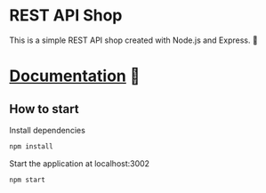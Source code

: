 # REST API Shop

This is a simple REST API shop created with Node.js and Express. :lemon:

# [Documentation](https://pengfluf.github.io/rest-api-shop-docs/) :ice_cream:

## How to start
Install dependencies
``` bash
npm install
```
Start the application at localhost:3002
``` bash
npm start
```
